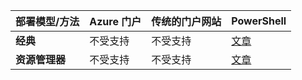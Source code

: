 | **部署模型/方法** | **Azure 门户** | **传统的门户网站** | **PowerShell** |
|---|---|---|---|
| **经典** | 不受支持 | 不受支持| [文章](../articles/vpn-gateway/vpn-gateway-about-forced-tunneling.md) | 
| **资源管理器** | 不受支持 | 不受支持 | [文章](../articles/vpn-gateway/vpn-gateway-forced-tunneling-rm.md)  |